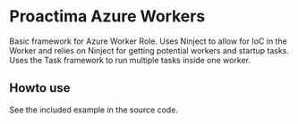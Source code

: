 Proactima Azure Workers
==================

Basic framework for Azure Worker Role. Uses Ninject to allow for IoC in the Worker and relies on Ninject for getting potential workers and startup tasks. Uses the Task framework to run multiple tasks inside one worker. 


Howto use
------------
See the included example in the source code.
